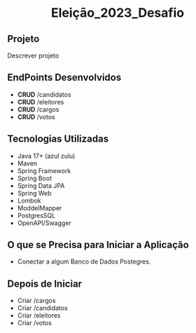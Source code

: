 <div align="center">

# Eleição_2023_Desafio
</div>

## **Projeto**

Descrever projeto

## **EndPoints Desenvolvidos**

- **CRUD** /candidatos
- **CRUD** /eleitores
- **CRUD** /cargos
- **CRUD** /votos

## **Tecnologias Utilizadas**

- Java 17+ (azul zulu)
- Maven
- Spring Framework
- Spring Boot
- Spring Data JPA
- Spring Web
- Lombok
- ModdelMapper
- PostgresSQL
- OpenAPI/Swagger

## **O que se Precisa para Iniciar a Aplicação**

- Conectar a algum Banco de Dados Postegres.

## **Depois de Iniciar**

- Criar /cargos
- Criar /candidatos
- Criar /eleitores
- Criar /votos


 

